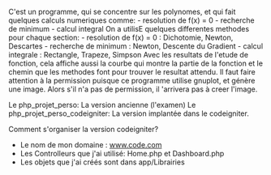 C'est un programme, qui se concentre sur les polynomes, et qui fait quelques calculs numeriques comme:
	- resolution de f(x) = 0
	- recherche de minimum
	- calcul integral
On a utilisE quelques differentes methodes pour chaque section:
	- resolution de f(x) = 0 : Dichotomie, Newton, Descartes
	- recherche de minimum : Newton, Descente du Gradient
	- calcul integrale : Rectangle, Trapeze, Simpson
Avec les resultats de l'etude de fonction, cela affiche aussi la courbe qui montre la partie de la fonction et le chemin que les methodes font pour trouver le resultat attendu.
Il faut faire attention à la permission puisque ce programme utilise gnuplot, et génère une image. Alors s'il n'a pas de permission, il 'arrivera pas à creer l'image.

Le php_projet_perso: La version ancienne (l'examen)
Le php_projet_perso_codeigniter: La version implantée dans le codeigniter.

Comment s'organiser la version codeigniter?
- Le nom de mon domaine : www.code.com
- Les Controlleurs que j'ai utilisé: Home.php et Dashboard.php
- Les objets que j'ai créés sont dans app/Librairies
